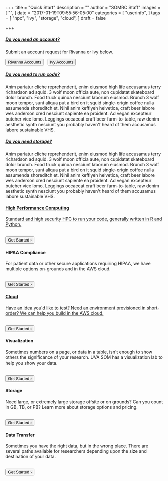 +++
title = "Quick Start"
description = ""
author = "SOMRC Staff"
images = [
  "",
]
date = "2017-01-19T09:55:56-05:00"
categories = [
  "userinfo",
]
tags = [
  "hpc",
  "ivy",
  "storage",
  "cloud",
]
draft = false

+++

<div id="accordion" role="tablist" aria-multiselectable="true">

  <div class="card">
    <div class="card-header" role="tab" id="headingOne">
      <h5 class="mb-0">
        <a class="collapsed" data-toggle="collapse" data-parent="#accordion" href="#collapseOne" aria-expanded="false" aria-controls="collapseOne">
          Do you need an account?
        </a>
      </h5>
    </div>
    <div id="collapseOne" class="collapse" role="tabpanel" aria-labelledby="headingOne">
      <div class="card-block">
        <p class="lead">Submit an account request for Rivanna or Ivy below.</p>
        <button class="btn btn-success">Rivanna Accounts</button> &nbsp;
        <button class="btn btn-success">Ivy Accounts</button>
      </div>
    </div>
  </div>
  <div class="card">
    <div class="card-header" role="tab" id="headingTwo">
      <h5 class="mb-0">
        <a class="collapsed" data-toggle="collapse" data-parent="#accordion" href="#collapseTwo" aria-expanded="false" aria-controls="collapseTwo">
          Do you need to run code?
        </a>
      </h5>
    </div>
    <div id="collapseTwo" class="collapse" role="tabpanel" aria-labelledby="headingTwo">
      <div class="card-block">
        Anim pariatur cliche reprehenderit, enim eiusmod high life accusamus terry richardson ad squid. 3 wolf moon officia aute, non cupidatat skateboard dolor brunch. Food truck quinoa nesciunt laborum eiusmod. Brunch 3 wolf moon tempor, sunt aliqua put a bird on it squid single-origin coffee nulla assumenda shoreditch et. Nihil anim keffiyeh helvetica, craft beer labore wes anderson cred nesciunt sapiente ea proident. Ad vegan excepteur butcher vice lomo. Leggings occaecat craft beer farm-to-table, raw denim aesthetic synth nesciunt you probably haven't heard of them accusamus labore sustainable VHS.
      </div>
    </div>
  </div>
  <div class="card">
    <div class="card-header" role="tab" id="headingThree">
      <h5 class="mb-0">
        <a class="collapsed" data-toggle="collapse" data-parent="#accordion" href="#collapseThree" aria-expanded="false" aria-controls="collapseThree">
          Do you need storage?
        </a>
      </h5>
    </div>
    <div id="collapseThree" class="collapse" role="tabpanel" aria-labelledby="headingThree">
      <div class="card-block">
        Anim pariatur cliche reprehenderit, enim eiusmod high life accusamus terry richardson ad squid. 3 wolf moon officia aute, non cupidatat skateboard dolor brunch. Food truck quinoa nesciunt laborum eiusmod. Brunch 3 wolf moon tempor, sunt aliqua put a bird on it squid single-origin coffee nulla assumenda shoreditch et. Nihil anim keffiyeh helvetica, craft beer labore wes anderson cred nesciunt sapiente ea proident. Ad vegan excepteur butcher vice lomo. Leggings occaecat craft beer farm-to-table, raw denim aesthetic synth nesciunt you probably haven't heard of them accusamus labore sustainable VHS.
      </div>
    </div>
  </div>

</div>

<div class="spacer-20"> </div>

<div class="card-group">
  <div class="card">
  <a href="https://somrc.virginia.edu/service/hpc">
    <div style="text-align:center;"><i class="fa fa-microchip fa-5x" aria-hidden="true" style="padding-top:40px;padding-bottom:20px;"></i></div>
    <div class="card-block">
      <h4 class="card-title">High Performance Computing</h4>
      <p class="card-text">Standard and high security HPC to run your code, generally written in R and Python.</p>
      <br clear=all />
      <div class="contact-button">
        <button class="btn btn-sm btn-primary">Get Started &rsaquo;</button>
      </div>
    </div>
  </a>
  </div>
  <div class="card">
    <div style="text-align:center;"><i class="fa fa-shield fa-5x" aria-hidden="true" style="padding-top:40px;padding-bottom:20px;"></i></div>
    <div class="card-block">
      <h4 class="card-title">HIPAA Compliance</h4>
      <p class="card-text">For patient data or other secure applications requiring HIPAA, we have multiple options on-grounds and in the AWS cloud.</p>
      <br clear=all />  
      <div class="contact-button">
        <button class="btn btn-sm btn-primary">Get Started &rsaquo;</button>
      </div>
    </div>
  </div>
  <div class="card">
  <a href="https://somrc.virginia.edu/service/cloud/">
    <div style="text-align:center;"><i class="fa fa-cloud fa-5x" aria-hidden="true" style="padding-top:40px;padding-bottom:20px;"></i></div>
    <div class="card-block">
      <h4 class="card-title">Cloud</h4>
      <p class="card-text">Have an idea you'd like to test? Need an environment provisioned in short-order? We can help you build in the AWS cloud.</p>
      <br clear=all />
      <div class="contact-button">
        <button class="btn btn-sm btn-primary">Get Started &rsaquo;</button>
      </div>
    </div>
  </a>
  </div>
</div>
<div class="card-group">
  <div class="card">
    <div style="text-align:center;"><i class="fa fa-area-chart fa-5x" aria-hidden="true" style="padding-top:40px;padding-bottom:20px;"></i></div>
    <div class="card-block">
      <h4 class="card-title">Visualization</h4>
      <p class="card-text">Sometimes numbers on a page, or data in a table, isn't enough to show others the significance of your research. UVA SOM has a visualization lab to help you show your data.</p>
      <br clear=all />
      <div class="contact-button">
        <button class="btn btn-sm btn-primary">Get Started &rsaquo;</button>
      </div>
    </div>
  </div>
  <div class="card">
    <div style="text-align:center;"><i class="fa fa-database fa-5x" aria-hidden="true" style="padding-top:40px;padding-bottom:20px;"></i></div>
    <div class="card-block">
      <h4 class="card-title">Storage</h4>
      <p class="card-text">Need large, or extremely large storage offsite or on grounds? Can you count in GB, TB, or PB? Learn more about storage options and pricing.</p>
      <br clear=all />
      <div class="contact-button">
        <button class="btn btn-sm btn-primary">Get Started &rsaquo;</button>
      </div>
    </div>
  </div>
  <div class="card">
    <div style="text-align:center;"><i class="fa fa-truck fa-5x" aria-hidden="true" style="padding-top:40px;padding-bottom:20px;"></i></div>
    <div class="card-block">
      <h4 class="card-title">Data Transfer</h4>
      <p class="card-text">Sometimes you have the right data, but in the wrong place. There are several paths available for researchers depending upon the size and destination of your data.</p>
      <br clear=all />
      <div class="contact-button">
        <button class="btn btn-sm btn-primary">Get Started &rsaquo;</button>
      </div>
    </div>
  </div>
</div>

